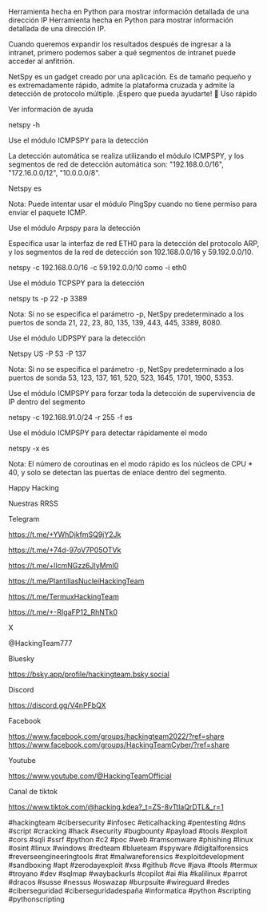 Herramienta hecha en Python para mostrar información detallada de una dirección IP
Herramienta hecha en Python para mostrar información detallada de una dirección IP. 

Cuando queremos expandir los resultados después de ingresar a la intranet, primero podemos saber a qué segmentos de intranet puede acceder al anfitrión.

NetSpy es un gadget creado por una aplicación. Es de tamaño pequeño y es extremadamente rápido, admite la plataforma cruzada y admite la detección de protocolo múltiple. ¡Espero que pueda ayudarte!
🚀 Uso rápido

Ver información de ayuda

netspy -h

Use el módulo ICMPSPY para la detección

La detección automática se realiza utilizando el módulo ICMPSPY, y los segmentos de red de detección automática son: "192.168.0.0/16", "172.16.0.0/12", "10.0.0.0/8".

Netspy es

Nota: Puede intentar usar el módulo PingSpy cuando no tiene permiso para enviar el paquete ICMP.

Use el módulo Arpspy para la detección

Especifica usar la interfaz de red ETH0 para la detección del protocolo ARP, y los segmentos de la red de detección son 192.168.0.0/16 y 59.192.0.0/10.

netspy -c 192.168.0.0/16 -c 59.192.0.0/10 como -i eth0

Use el módulo TCPSPY para la detección

netspy ts -p 22 -p 3389

Nota: Si no se especifica el parámetro -p, NetSpy predeterminado a los puertos de sonda 21, 22, 23, 80, 135, 139, 443, 445, 3389, 8080.

Use el módulo UDPSPY para la detección

Netspy US -P 53 -P 137

Nota: Si no se especifica el parámetro -p, NetSpy predeterminado a los puertos de sonda 53, 123, 137, 161, 520, 523, 1645, 1701, 1900, 5353.

Use el módulo ICMPSPY para forzar toda la detección de supervivencia de IP dentro del segmento

netspy -c 192.168.91.0/24 -r 255 -f es

Use el módulo ICMPSPY para detectar rápidamente el modo

netspy -x es

Nota: El número de coroutinas en el modo rápido es los núcleos de CPU * 40, y solo se detectan las puertas de enlace dentro del segmento.

Happy Hacking 

Nuestras RRSS

Telegram

https://t.me/+YWhDjkfmSQ9jY2Jk

https://t.me/+74d-97oV7P05OTVk

https://t.me/+llcmNGzz6JIyMmI0

https://t.me/PlantillasNucleiHackingTeam

https://t.me/TermuxHackingTeam

https://t.me/+-RIgaFP12_RhNTk0

X

@HackingTeam777

Bluesky

https://bsky.app/profile/hackingteam.bsky.social

Discord

https://discord.gg/V4nPFbQX

Facebook

https://www.facebook.com/groups/hackingteam2022/?ref=share https://www.facebook.com/groups/HackingTeamCyber/?ref=share

Youtube

https://www.youtube.com/@HackingTeamOfficial

Canal de tiktok

https://www.tiktok.com/@hacking.kdea?_t=ZS-8vTtlaQrDTL&_r=1

#hackingteam #cibersecurity #infosec #eticalhacking #pentesting #dns #script #cracking #hack #security #bugbounty 
#payload #tools #exploit #cors #sqli #ssrf #python #c2 #poc #web #ramsomware #phishing #linux #osint #linux #windows 
#redteam #blueteam #spyware #digitalforensics #reverseengineeringtools #rat #malwareforensics #exploitdevelopment 
#sandboxing #apt #zerodayexploit #xss #github #cve #java #tools #termux #troyano #dev #sqlmap #waybackurls #copilot 
#ai #ia #kalilinux #parrot #dracos #susse #nessus #oswazap #burpsuite #wireguard #redes #ciberseguridad #ciberseguridadespaña 
#informatica #python #scripting #pythonscripting
